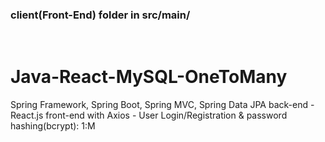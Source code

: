 <h3>client(Front-End) folder in src/main/</h3>
<br/>

# Java-React-MySQL-OneToMany
Spring Framework, Spring Boot, Spring MVC, Spring Data JPA back-end - React.js front-end with Axios - User Login/Registration &amp; password hashing(bcrypt): 1:M
